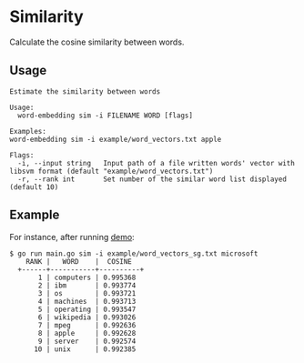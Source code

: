 # Similarity

Calculate the cosine similarity between words.

## Usage

```
Estimate the similarity between words

Usage:
  word-embedding sim -i FILENAME WORD [flags]

Examples:
word-embedding sim -i example/word_vectors.txt apple

Flags:
  -i, --input string   Input path of a file written words' vector with libsvm format (default "example/word_vectors.txt")
  -r, --rank int       Set number of the similar word list displayed (default 10)
```

## Example
For instance, after running [demo](https://github.com/ynqa/word-embedding#demo):

```
$ go run main.go sim -i example/word_vectors_sg.txt microsoft
    RANK |   WORD    |  COSINE
  +------+-----------+----------+
       1 | computers | 0.995368
       2 | ibm       | 0.993774
       3 | os        | 0.993721
       4 | machines  | 0.993713
       5 | operating | 0.993547
       6 | wikipedia | 0.993026
       7 | mpeg      | 0.992636
       8 | apple     | 0.992628
       9 | server    | 0.992574
      10 | unix      | 0.992385
```